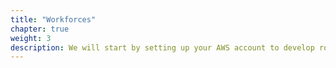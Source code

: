 ```yaml
---
title: "Workforces"
chapter: true
weight: 3
description: We will start by setting up your AWS account to develop robot applications with AWS RoboMaker. 
---
```


